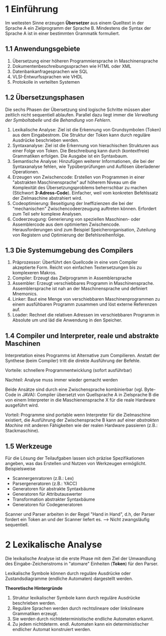 # 1 Einführung
Im weitesten Sinne erzeugen **Übersetzer** aus einem Quelltext in der Sprache A ein Zielprogramm der Sprache B. Mindestens die Syntax der Sprache A ist in einer bestimmten Grammatik formuliert.

## 1.1 Anwendungsgebiete
1. Übersetzung einer höheren Programmiersprache in Maschinensprache
2. Dokumentenbeschreibungssprachen wie HTML oder XML
3. Datenbankanfragesprachen wie SQL
4. VLSI-Entwurfssprachen wie VHDL
5. Protokolle in verteilten Systemen

## 1.2 Übersetzungsphasen
Die sechs Phasen der Übersetzung sind logische Schritte müssen aber zeitlich nicht sequentiell ablaufen. Parallel dazu liegt immer die *Verwaltung der Symboltabelle* und die *Behandlung von Fehlern*.

1. Lexikalische Analyse: Ziel ist die Erkennung von Grundsymbolen (Token) aus dem Eingabestrom. Die Struktur der Token kann durch reguläre Ausdrücke beschrieben werden.
2. Syntaxanalyse: Ziel ist die Erkennung von hierachischen Strukturen aus einer Folge von Token. Die Beschreibung kann durch (kontextfreie) Grammatiken erfolgen. Die Ausgabe ist ein Syntaxbaum.
3. Semantische Analyse: Hinzufügen weiterer Informationen, die bei der Syntaxanalyse fehlen, wie Typüberprüfungen und Auflösen überladener Operationen.
4. Erzeugen von Zwischencode: Erstellen von Programmen in einer "abstrakten Maschinensprache" auf höherem Niveau um die Komplexität des Übersetzungsproblems beherrschbar zu machen (Stichwort **3-Adress-Code**). Einfacher, weil vom konkreten Befehlssatz der Zielmaschine abstrahiert wird.
5. Codeoptimierung: Beseitigung der Ineffizienzen die bei der "mechanischen" Zwischencodeerzeugung auftreten können. Erfordert zum Teil sehr komplexe Analysen.
6. Codeerzeugung: Generierung von speziellen Maschinen- oder Assemblercode aus dem optimierten Zwischencode. Herausforderungen sind zum Beispiel Speicherorganisation, Zuteilung von Registern und Optimierung der Befehlsreihenfolge.

## 1.3 Die Systemumgebung des Compilers
1. Präprozessor: Überführt den Quellcode in eine vom Compiler akzeptierte Form. Reicht von einfachen Textersetzungen bis zu komplexeren Makros.
2. Compiler: Erzeugt das Zielprogramm in Assemblersprache
3. Assembler: Erzeugt verschiebbares Programm in Maschinensprache. Assemblersprache ist nah an der Maschinensprache und definiert Mnemonics.
4. Linker: Baut eine Menge von verschiebbaren Maschinenprogrammen zu einem ausfühbaren Programm zusammen und löst externe Referenzen auf.
5. Loader: Rechnet die relativen Adressen im verschiebbaren Programm in Absolute um und läd die Anwendung in den Speicher.

## 1.4 Compiler und Interpreter, reale und abstrakte Maschinen
Interpretation eines Programms ist Alternative zum Compilieren. Anstatt der Synthese (beim Compiler) tritt die direkte Ausführung der Befehle.

Vorteile: schnellere Programmentwicklung (sofort ausführbar)

Nachteil: Analyse muss immer wieder gemacht werden

Beide Ansätze sind durch eine Zwischensprache kombinierbar (vgl. Byte-Code in JAVA): Compiler übersetzt von Quellsprache A in Zielsprache B die von einem Interpreter in die Maschienensprache X für die reale Hardware ausgeführt wird.

Vorteil: Programme sind portable wenn Interpreter für die Zielmaschine existiert, die Ausführung der Zwischensprache B kann auf einer *abstrakten Machine* mit anderen Fähigkeiten wie der realen Hardware passieren (z.B.: Stackmaschine).

## 1.5 Werkzeuge
Für die Lösung der Teilaufgaben lassen sich präzise Spezifikationen angeben, was das Erstellen und Nutzen von Werkzeugen ermöglicht. Beispielsweise

- Scannergenratoren (z.B.: Lex)
- Parsergeneratoren (z.B.: YACC)
- Generatoren für abstrakte Syntaxbäume
- Generatoren für Attributauswerter
- Transformation abstrakter Syntaxbäume
- Generatoren für Codegeneratoren

Scanner und Parser arbeiten in der Regel "Hand in Hand", d.h, der Parser fordert ein Token an und der Scanner liefert es. --> Nicht zwangsläufig sequentiell.

# 2 Lexikalische Analyse
Die lexikalische Analyse ist die erste Phase mit dem Ziel der Umwandlung des Eingabe-Zeichenstroms in "atomare" Einheiten (**Token**) für den Parser.

Lexikalische Symbole können durch reguläre Ausdrücke oder Zustandsdiagramme (endliche Automaten) dargestellt werden.

**Theoretische Hintergründe**

1. Struktur lexikalischer Symbole kann durch reguläre Ausdrücke beschrieben werden.
2. Reguläre Sprachen werden durch rechtslineare oder linkslineare Grammatiken erzeugt.
3. Sie werden durch nichtdeterministische endliche Automaten erkannt.
4. Zu jedem nichtdeterm. endl. Automaten kann ein deterministischer endlicher Automat konstruiert werden.
